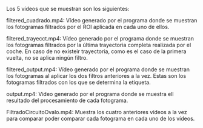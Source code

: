 Los 5 vídeos que se muestran son los siguientes:

filtered_cuadrado.mp4: Vídeo generado por el programa donde se muestran los fotogramas filtrados por el ROI aplicada en cada uno de ellos.

filtered_trayecct.mp4: Vídeo generado por el programa donde se muestran los fotogramas filtrados por la última trayectoria completa realizada por el coche. En caso de no existeir trayectoria, como es el caso de la primera vuelta, no se aplica ningún filtro.

filtered_output.mp4: Vídeo generado por el programa donde se muestran los fotogramas al aplicar los dos filtros anteriores a la vez. Estas son los fotogramas filtrados con los que se determina la etiqueta.

output.mp4: Video generado por el programa donde se muestra ell resultado del procesamiento de cada fotograma.

FiltradoCircuitoOvalo.mp4: Muestra los cuatro anteriores vídeos a la vez para comparar poder comparar cada fotograma en cada uno de los vídeos.

